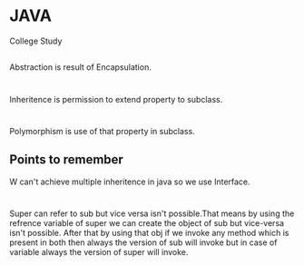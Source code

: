 # JAVA
College Study
##
Abstraction is result of Encapsulation.
#
Inheritence is permission to extend property to subclass.
#
Polymorphism is use of that property in subclass.
## Points to remember
W can't achieve multiple inheritence in java so we use Interface.
#
Super can refer to sub but vice versa isn't possible.That means by using the refrence variable of super we can create the object of sub but vice-versa isn't possible. After that by using that obj if we invoke any method which is present in both then always the version of sub will invoke but in case of variable always the version of super will invoke.
#

